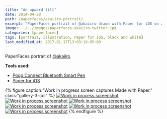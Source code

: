 ```yaml
---
title: "An upward tilt"
date: 2014-04-28
path: /paperfaces/akaiiro-portrait/
excerpt: "PaperFaces portrait of @akaiiro drawn with Paper for iOS on an iPad."
image: ../../images/paperfaces-akaiiro-twitter.jpg
categories: [paperfaces]
tags: [portrait, illustration, Paper for iOS, black and white]
last_modified_at: 2017-01-17T13:03:19-05:00
---
```


PaperFaces portrait of [@akaiiro](https://twitter.com/akaiiro).

**Tools used:**

- [Pogo Connect Bluetooth Smart Pen](https://www.amazon.com/gp/product/B009K448L4/ref=as_li_ss_tl?ie=UTF8&camp=1789&creative=390957&creativeASIN=B009K448L4&linkCode=as2&tag=mademist-20)
- [Paper for iOS](https://paper.bywetransfer.com/)

{% figure caption:"Work in progress screen captures Made with Paper." class:"gallery-3-col" %}
[![Work in process screenshot](../../images/paperfaces-akaiiro-process-1-600.jpg)](../../images/paperfaces-akaiiro-process-1-lg.jpg)
[![Work in process screenshot](../../images/paperfaces-akaiiro-process-2-600.jpg)](../../images/paperfaces-akaiiro-process-2-lg.jpg)
[![Work in process screenshot](../../images/paperfaces-akaiiro-process-3-600.jpg)](../../images/paperfaces-akaiiro-process-3-lg.jpg)
[![Work in process screenshot](../../images/paperfaces-akaiiro-process-4-600.jpg)](../../images/paperfaces-akaiiro-process-4-lg.jpg)
[![Work in process screenshot](../../images/paperfaces-akaiiro-process-5-600.jpg)](../../images/paperfaces-akaiiro-process-5-lg.jpg)
[![Work in process screenshot](../../images/paperfaces-akaiiro-process-6-600.jpg)](../../images/paperfaces-akaiiro-process-6-lg.jpg)
{% endfigure %}

